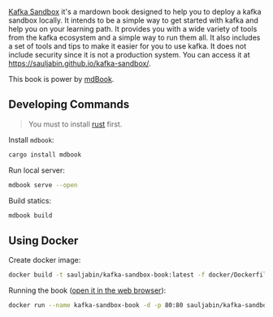[Kafka Sandbox](https://sauljabin.github.io/kafka-sandbox/) it's a mardown book designed to help you to deploy a kafka sandbox locally. It intends to be a simple way to get started with kafka and
help you on your learning path. It provides you with a wide variety of tools from the kafka ecosystem and a simple way
to run them all. It also includes a set of tools and tips to make it easier for you to use kafka. It does not include
security since it is not a production system. You can access it at https://sauljabin.github.io/kafka-sandbox/.

This book is power by [mdBook](https://rust-lang.github.io/mdBook/index.html).

## Developing Commands

> You must to install [rust](https://www.rust-lang.org/tools/install) first.

Install `mdbook`:

```bash
cargo install mdbook
```

Run local server:

```bash
mdbook serve --open
```

Build statics:

```bash
mdbook build
```

## Using Docker

Create docker image:

```bash
docker build -t sauljabin/kafka-sandbox-book:latest -f docker/Dockerfile .
```

Running the book ([open it in the web browser](http://localhost)):

```bash
docker run --name kafka-sandbox-book -d -p 80:80 sauljabin/kafka-sandbox-book:latest
```